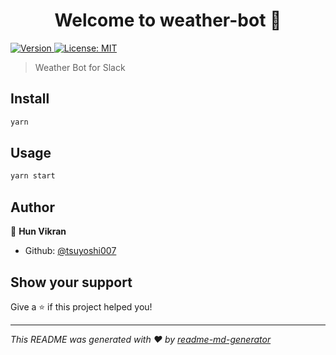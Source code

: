 <h1 align="center">Welcome to weather-bot 👋</h1>
<p>
  <a href="https://www.npmjs.com/package/weather-bot" target="_blank">
    <img alt="Version" src="https://img.shields.io/npm/v/weather-bot.svg">
  </a>
  <a href="#" target="_blank">
    <img alt="License: MIT" src="https://img.shields.io/badge/License-MIT-yellow.svg" />
  </a>
</p>

> Weather Bot for Slack

## Install

```sh
yarn
```

## Usage

```sh
yarn start
```

## Author

👤 **Hun Vikran**

* Github: [@tsuyoshi007](https://github.com/tsuyoshi007)

## Show your support

Give a ⭐️ if this project helped you!

***
_This README was generated with ❤️ by [readme-md-generator](https://github.com/kefranabg/readme-md-generator)_